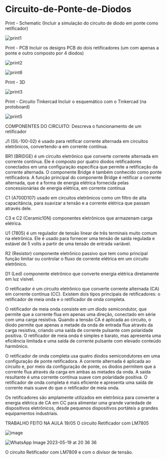 # Circuito-de-Ponte-de-Diodos

Print - Schematic 
(Incluir a simulação do circuito de diodo em ponte como retificador)

![print1](https://user-images.githubusercontent.com/61299557/228560158-74bea186-c7db-458e-aeb0-cfbe02e6cdb3.PNG)


Print - PCB 
Incluir os designs PCB do dois retificadores (um com apenas a ponte e outro composto por 4 diodos)

![print2](https://user-images.githubusercontent.com/61299557/228560430-c0f15445-0190-4986-a6ed-5055db6a4fc5.PNG)


![print6](https://user-images.githubusercontent.com/61299557/228563204-87619468-2da7-43df-878b-7c1865609587.PNG)


Print - 3D

![print3](https://user-images.githubusercontent.com/61299557/228560678-4488d28b-8297-4f67-b8eb-eea61828cecd.PNG)


Print - Circuito Tinkercad
Incluir o esquemático com o Tinkercad (na protoboard)

![print5](https://user-images.githubusercontent.com/61299557/228560875-feccab33-85bf-4616-954c-963ab9cbedba.PNG)


COMPONENTES DO CIRCUITO:
Descreva o funcionamento de um retificador

J1 (SIL-100-02) é usado para retificar corrente alternada em circuitos eletrônicos, convertendo-a em corrente contínua.

BR1 (BRIDGE) é um circuito eletrônico que converte corrente alternada em corrente contínua. Ele é composto por quatro diodos retificadores conectados em uma configuração específica que permite a retificação da corrente alternada. O componente Bridge é também conhecido como ponte retificadora. A função principal do componente Bridge é retificar a corrente alternada, que é a forma de energia elétrica fornecida pelas concessionárias de energia elétrica, em corrente contínua

C1 (A700D107) usado em circuitos eletrônicos como um filtro de alta capacitância, para suavizar a tensão e a corrente elétrica que passam através dele.

C3 e C2 (Ceramic10N) componentes eletrônicos que armazenam carga elétrica.

U1 (7805) é um regulador de tensão linear de três terminais muito comum na eletrônica. Ele é usado para fornecer uma tensão de saída regulada e estável de 5 volts a partir de uma tensão de entrada variável.

R2 (Resistor) componente eletrônico passivo que tem como principal função limitar ou controlar o fluxo de corrente elétrica em um circuito eletrônico.

D1 (Led) componente eletrônico que converte energia elétrica diretamente em luz visível.

O retificador é um circuito eletrônico que converte corrente alternada (CA) em corrente contínua (CC). Existem dois tipos principais de retificadores: o retificador de meia onda e o retificador de onda completa.

O retificador de meia onda consiste em um diodo semicondutor, que permite que a corrente flua em apenas uma direção, conectado em série com uma carga resistiva. Quando a tensão CA é aplicada ao circuito, o diodo permite que apenas a metade da onda de entrada flua através da carga resistiva, criando uma saída de corrente pulsante com polaridade positiva. O retificador de meia onda é simples e barato, mas apresenta uma eficiência limitada e uma saída de corrente pulsante com elevado conteúdo harmônico.

O retificador de onda completa usa quatro diodos semicondutores em uma configuração de ponte retificadora. A corrente alternada é aplicada ao circuito e, por meio da configuração de ponte, os diodos permitem que a corrente flua através da carga em ambas as metades da onda. A saída resultante é uma corrente contínua suave com polaridade positiva. O retificador de onda completa é mais eficiente e apresenta uma saída de corrente mais suave do que o retificador de meia onda.

Os retificadores são amplamente utilizados em eletrônica para converter a energia elétrica de CA em CC para alimentar uma grande variedade de dispositivos eletrônicos, desde pequenos dispositivos portáteis a grandes equipamentos industriais.

TRABALHO FEITO NA AULA 19/05 
O circuito Retificador com LM7805

![image](https://github.com/gasparzds/Circuito-de-Ponte-de-Diodos/assets/61299557/54144189-8a8b-4439-9caa-ad49897128f8)

![WhatsApp Image 2023-05-19 at 20 36 36](https://github.com/gasparzds/Circuito-de-Ponte-de-Diodos/assets/61299557/169a3280-ead0-40df-b39f-ca22bf867da8)

O circuito Retificador com LM7809 e com o divisor de tensão.








